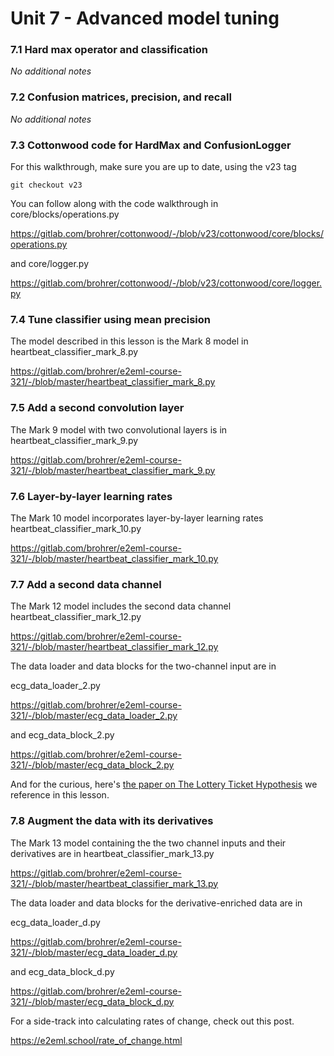 # Unit 7 - Advanced model tuning

### 7.1 Hard max operator and classification
*No additional notes*

### 7.2 Confusion matrices, precision, and recall
*No additional notes*

### 7.3 Cottonwood code for HardMax and ConfusionLogger
For this walkthrough, make sure you are up to date, using the v23 tag

`git checkout v23`

You can follow along with the code walkthrough in core/blocks/operations.py

https://gitlab.com/brohrer/cottonwood/-/blob/v23/cottonwood/core/blocks/operations.py

and core/logger.py

https://gitlab.com/brohrer/cottonwood/-/blob/v23/cottonwood/core/logger.py

### 7.4 Tune classifier using mean precision
The model described in this lesson is the Mark 8 model in heartbeat_classifier_mark_8.py

https://gitlab.com/brohrer/e2eml-course-321/-/blob/master/heartbeat_classifier_mark_8.py

### 7.5 Add a second convolution layer
The Mark 9 model with two convolutional layers is in heartbeat_classifier_mark_9.py

https://gitlab.com/brohrer/e2eml-course-321/-/blob/master/heartbeat_classifier_mark_9.py

### 7.6 Layer-by-layer learning rates
The Mark 10 model incorporates layer-by-layer learning rates heartbeat_classifier_mark_10.py

https://gitlab.com/brohrer/e2eml-course-321/-/blob/master/heartbeat_classifier_mark_10.py

### 7.7 Add a second data channel
The Mark 12 model includes the second data channel heartbeat_classifier_mark_12.py

https://gitlab.com/brohrer/e2eml-course-321/-/blob/master/heartbeat_classifier_mark_12.py

The data loader and data blocks for the two-channel input are in

ecg_data_loader_2.py

https://gitlab.com/brohrer/e2eml-course-321/-/blob/master/ecg_data_loader_2.py

and ecg_data_block_2.py

https://gitlab.com/brohrer/e2eml-course-321/-/blob/master/ecg_data_block_2.py


And for the curious, here's [the paper on The Lottery Ticket Hypothesis](https://arxiv.org/abs/1803.03635) we reference in this lesson.

### 7.8 Augment the data with its derivatives
The Mark 13 model containing the the two channel inputs and their derivatives are in heartbeat_classifier_mark_13.py

https://gitlab.com/brohrer/e2eml-course-321/-/blob/master/heartbeat_classifier_mark_13.py

The data loader and data blocks for the derivative-enriched data are in

ecg_data_loader_d.py

https://gitlab.com/brohrer/e2eml-course-321/-/blob/master/ecg_data_loader_d.py

and ecg_data_block_d.py

https://gitlab.com/brohrer/e2eml-course-321/-/blob/master/ecg_data_block_d.py


For a side-track into calculating rates of change, check out this post.

https://e2eml.school/rate_of_change.html